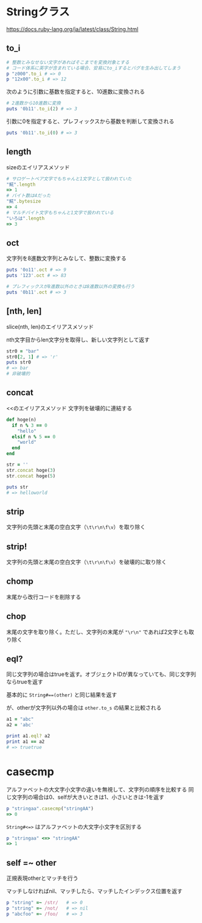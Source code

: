 # Stringクラス

https://docs.ruby-lang.org/ja/latest/class/String.html

## to_i

```ruby
# 整数とみなせない文字があればそこまでを変換対象とする
# コード体系に英字が含まれている場合、安易にto_iするとバグを生み出してしまう
p "z000".to_i # => 0
p "12x00".to_i # => 12
```

次のように引数に基数を指定すると、10進数に変換される

```ruby
# 2進数から10進数に変換
puts '0b11'.to_i(2) # => 3
```

引数に0を指定すると、プレフィックスから基数を判断して変換される

```ruby
puts '0b11'.to_i(0) # => 3
```

## length

sizeのエイリアスメソッド

```ruby
# サロゲートペア文字でもちゃんと1文字として扱われていた
"𩸽".length
=> 1
# バイト数は4だった
"𩸽".bytesize
=> 4
# マルチバイト文字もちゃんと1文字で扱われている
"いろは".length
=> 3
```

## oct

文字列を8進数文字列とみなして、整数に変換する

```ruby
puts '0o11'.oct # => 9
puts '123'.oct # => 83

# プレフィックスが8進数以外のときは8進数以外の変換も行う
puts '0b11'.oct # => 3
```

## [nth, len]
slice(nth, len)のエイリアスメソッド

nth文字目からlen文字分を取得し、新しい文字列として返す

```ruby
str0 = "bar"
str0[2, 1] # => 'r'
puts str0
# => bar
# 非破壊的
```

## concat
<<のエイリアスメソッド
文字列を破壊的に連結する

```ruby
def hoge(n)
  if n % 3 == 0
    "hello"
  elsif n % 5 == 0
    "world"
  end
end

str = ''
str.concat hoge(3)
str.concat hoge(5)

puts str
# => helloworld
```

## strip

文字列の先頭と末尾の空白文字（`\t\r\n\f\v`）を取り除く

## strip!

文字列の先頭と末尾の空白文字（`\t\r\n\f\v`）を破壊的に取り除く

## chomp
末尾から改行コードを削除する

## chop
末尾の文字を取り除く。ただし、文字列の末尾が `"\r\n"` であれば2文字とも取り除く

## eql?
同じ文字列の場合はtrueを返す。オブジェクトIDが異なっていても、同じ文字列ならtrueを返す

基本的に `String#==(other)` と同じ結果を返す

が、otherが文字列以外の場合は `other.to_s` の結果と比較される

```ruby
a1 = "abc"
a2 = 'abc'

print a1.eql? a2
print a1 == a2
# => truetrue
```

# casecmp

アルファベットの大文字小文字の違いを無視して、文字列の順序を比較する
同じ文字列の場合は0、selfが大きいときは1、小さいときは-1を返す

```ruby
p "stringaa".casecmp("stringAA")
=> 0
```

`String#<=>` はアルファベットの大文字小文字を区別する

```ruby
p "stringaa" <=> "stringAA"
=> 1                      
```

## self =~ other
正規表現otherとマッチを行う

マッチしなければnil、マッチしたら、マッチしたインデックス位置を返す

```ruby
p "string" =~ /str/   # => 0
p "string" =~ /not/   # => nil
p "abcfoo" =~ /foo/   # => 3
```
